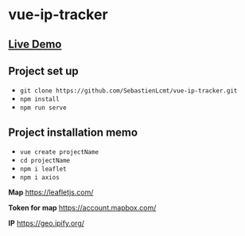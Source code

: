 # vue-ip-tracker

## [Live Demo](https://vue-ip-tracker-live.netlify.app/)


## Project set up
- ```git clone https://github.com/SebastienLcmt/vue-ip-tracker.git```
- ```npm install```
- ```npm run serve```


## Project installation memo

- ```vue create projectName```
- ```cd projectName```
- ```npm i leaflet```
- ```npm i axios```


**Map**
https://leafletjs.com/

**Token for map**
https://account.mapbox.com/

**IP**
https://geo.ipify.org/
